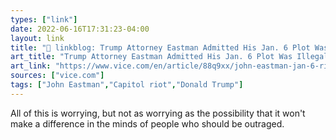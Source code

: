 ```yaml
---
types: ["link"]
date: 2022-06-16T17:31:23-04:00
layout: link
title: "🔗 linkblog: Trump Attorney Eastman Admitted His Jan. 6 Plot Was Illegal—and Asked for a Pardon'"
art_title: "Trump Attorney Eastman Admitted His Jan. 6 Plot Was Illegal—and Asked for a Pardon"
art_link: "https://www.vice.com/en/article/88q9xx/john-eastman-jan-6-riots"
sources: ["vice.com"]
tags: ["John Eastman","Capitol riot","Donald Trump"]
---
```

All of this is worrying, but not as worrying as the possibility that it won't make a difference in the minds of people who should be outraged.
 
